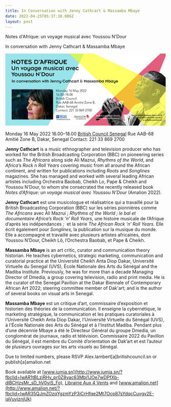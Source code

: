 ```yaml
---
title: In Conversation with Jenny Cathcart & Massamba Mbaye
date: 2022-04-25T05:37:38.086Z
layout: post
---
```

Notes d'Afrique: un voyage musical avec Youssou N'Dour

In conversation with Jenny Cathcart & Massamba Mbaye

![Notes d'Afrique: un voyage musical avec Youssou N'Dour](../uploads/cathcart_notes_flyer-16mai.jpg "Notes d'Afrique: un voyage musical avec Youssou N'Dour")

Monday 16 May 2022
16.00–18.00
[British Council Senegal](https://www.facebook.com/BritishCouncilSenegal/?__cft__[0]=AZVzsZsMmrNaJnIdLEFmOE5v-ebVIuntB2eFngcSCNtjzTqxdmRDTm2aI5wNwrS70vAT3j-ORShiBkZC_Opz1gwm28fdeg5F49mHK_upTk3Moyo4EBsdYSbQLq-DAechupczKAmuXsisfOIoHXuFy98mehtwVq01DwM4NsvYmnPK0-F3I4CLCDuTyZMZ9ghQsWI&__tn__=kK-R)
Rue AAB-68 Amitié Zone B,
Dakar, Senegal
Contact: 221 33 869 2700

**Jenny Cathcart** is a music ethnographer and television producer who has worked for the British Broadcasting Corporation (BBC) on pioneering series such as *The Africans* along side Ali Mazrui, *Rhythms of the World*, and *Africa’s Rock n Roll Years* covering music from all around the African continent, and written for publications including *Roots* and *Songlines* magazines. She has managed and worked with several leading African artistes including Orchestra Baobab, Cheikh Lo, Pape & Cheikh and Youssou N’Dour, to whom she consecrated the recently released book *Notes d’Afrique: un voyage musical avec Youssou N’Dour* (Amalion 2022).

**Jenny Cathcart** est une musicologue et réalisatrice qui a travaillé pour la British Broadcasting Corporation (BBC) sur les séries pionnières comme *The Africans* avec Ali Mazrui ; *Rhythms of the World ; le bal et documentaire Africa’s Rock ’n’ Roll Years*, une histoire musicale de l’Afrique d’après les indépendances ;  et la série *The African Rock ’n’ Roll Years.* Elle écrit également pour *Songlines,* la publication sur la musique du monde. Elle a accompagné et travaillé avec plusieurs artistes africaines, dont Youssou N’Dour, Cheikh Lô, l’Orchestra Baobab, et Pape & Cheikh.

**Massamba Mbaye** is an art critic, curator and communication theory historian. He teaches cybernetics, strategic marketing, communication and curatorial practice at the Université Cheikh Anta Diop Dakar, Université Virtuelle du Senegal (UVS), École Nationale des Arts du Sénégal and the Madiba Institute. Previously, he was for more than a decade Managing Director of Dmedia, a group covering television, radio and print media. He is the curator of the Senegal Pavilion at the Dakar Biennale of Contemporary African Art 2022; steering committee member of Dak'art; and is the author of several books on visual arts in Senegal.

**Massamba Mbaye** est un critique d’art, commissaire d’exposition et historien des théories de la communication. Il enseigne la cybernétique, le marketing stratégique, la communication et les pratiques curatoriales à l’Université Cheikh Anta Diop Dakar, l’Université Virtuelle du Sénégal (UVS), à l'École Nationale des Arts du Sénégal et à l'Institut Madiba. Pendant plus d’une décennie Mbaye a été le Directeur Général du groupe Dmedia, un conglomérat de journaux, radio et télévision. Commissaire 2022 du Pavillon du Sénégal, il est membre du Comité d’orientation de Dak’art et est l’auteur de plusieurs ouvrages sur les arts visuels au Sénégal.

Due to limited numbers, please RSVP Alex.lambert\[a]britishcouncil.sn or publish\[a]amalion.net

Book available at [www.jumia.sn](http://www.jumia.sn/?fbclid=IwAR1tBLzjRHy_pr0Z8yac63Mbi1JOe7wDPfXb-dlBCHzsMr_sD_hV0yiS_Fo), [Librairie Aux 4 Vents](https://www.facebook.com/Librairieaux4Vents/?__cft__[0]=AZVzsZsMmrNaJnIdLEFmOE5v-ebVIuntB2eFngcSCNtjzTqxdmRDTm2aI5wNwrS70vAT3j-ORShiBkZC_Opz1gwm28fdeg5F49mHK_upTk3Moyo4EBsdYSbQLq-DAechupczKAmuXsisfOIoHXuFy98mehtwVq01DwM4NsvYmnPK0-F3I4CLCDuTyZMZ9ghQsWI&__tn__=kK-R) and [www.amalion.net](http://www.amalion.net/?fbclid=IwAR35QJmZOzqYgzmYzP3iCrHfqe2Mt7Ocp87sYdqcCuvgv2E-iaVuyiznjUk)